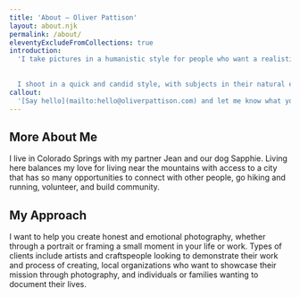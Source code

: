 ```yaml
---
title: 'About – Oliver Pattison'
layout: about.njk
permalink: /about/
eleventyExcludeFromCollections: true
introduction: 
  'I take pictures in a humanistic style for people who want a realistic document of their life or work.
  
  
  I shoot in a quick and candid style, with subjects in their natural environments. I tend to take mostly unposed pictures, but I can also collaborate with you to create a scene or story. I am a careful editor who can help shape a narrative for you and deliver consistent results in a distinctive style.'
callout: 
  '[Say hello](mailto:hello@oliverpattison.com) and let me know what you’re looking for.'
---
```



## More About Me

I live in Colorado Springs with my partner Jean and our dog Sapphie. Living here balances my love for living near the mountains with access to a city that has so many opportunities to connect with other people, go hiking and running, volunteer, and build community.

## My Approach

I want to help you create honest and emotional photography, whether through a portrait or framing a small moment in your life or work. Types of clients include artists and craftspeople looking to demonstrate their work and process of creating, local organizations who want to showcase their mission through photography, and individuals or families wanting to document their lives.
